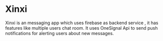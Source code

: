 # Xinxi
Xinxi is an messaging app which uses firebase as backend service , it has features like multiple users chat room.
It uses OneSignal Api to send push notifications for alerting users about new messages.
